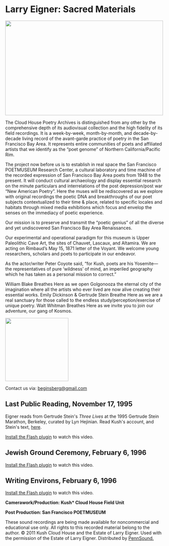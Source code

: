 Larry Eigner: Sacred Materials
==============================

<img src="http://media.sas.upenn.edu/pennsound/misc/Images/Cloud-House-Title.png" width="500" height="300" />

The Cloud House Poetry Archives is distinguished from any other by the comprehensive depth of its audiovisual collection and the high fidelity of its field recordings. It is a week-by-week, month-by-month, and decade-by-decade living record of the avant-garde practice of poetry in the San Francisco Bay Area. It represents entire communities of poets and affiliated artists that we identify as the “poet genome” of Northern California/Pacific Rim.

The project now before us is to establish in real space the San Francisco POETMUSEUM Research Center, a cultural laboratory and time machine of the recorded expression of San Francisco Bay Area poets from 1948 to the present. It will conduct cultural archaeology and display essential research on the minute particulars and interrelations of the post depression/post war “New American Poetry”. Here the muses will be rediscovered as we explore with original recordings the poetic DNA and breakthroughs of our poet subjects contextualized to their time & place, related to specific locales and habitats through mixed media exhibitions which focus and envelop the senses on the immediacy of poetic experience.

Our mission is to preserve and transmit the “poetic genius” of all the diverse and yet undiscovered San Francisco Bay Area Renaissances.

Our experimental and operational paradigm for this museum is Upper Paleolithic Cave Art, the sites of Chauvet, Lascaux, and Altamira. We are acting on Rimbaud’s May 15, 1871 letter of the Voyant. We welcome young researchers, scholars and poets to participate in our endeavor.

As the actor/writer Peter Coyote said, “for Kush, poets are his Yosemite—the representatives of pure ‘wildness’ of mind, an imperiled geography which he has taken as a personal mission to correct.”

William Blake Breathes Here as we open Golgonooza the eternal city of the imagination where all the artists who ever lived are now alive creating their essential works. Emily Dickinson & Gertrude Stein Breathe Here as we are a real sanctuary for those called to the endless study/perception/exercise of unique poetry. Walt Whitman Breathes Here as we invite you to join our adventure, our gang of Kosmos.

<img src="http://media.sas.upenn.edu/pennsound/misc/Images/Watermarks/cloud.png" width="200" height="200" />  
  
  
  
  
  
  
  

Contact us via: beginsberg@gmail.com

  
  

Last Public Reading, November 17, 1995
--------------------------------------

Eigner reads from Gertrude Stein's *Three Lives* at the 1995 Gertrude Stein Marathon, Berkeley, curated by Lyn Hejinian. Read Kush's account, and Stein's text, [here](http://writing.upenn.edu/pennsound/x/text/Larry%20Eigner's%20Gertrude%20Stein%20text%20and%20its%20discovery%20by%20Kush%20II.pdf).  
  

[Install the Flash plugin](http://get.adobe.com/flashplayer/) to watch this video.

  

Jewish Ground Ceremony, February 6, 1996
----------------------------------------

[Install the Flash plugin](http://get.adobe.com/flashplayer/) to watch this video.

  

Writing Environs, February 6, 1996
----------------------------------

[Install the Flash plugin](http://get.adobe.com/flashplayer/) to watch this video.

  

**Camerawork/Production: Kush\* Cloud House Field Unit**

**Post Production: San Francisco POETMUSEUM**

These sound recordings are being made available for noncommercial and educational use only.
All rights to this recorded material belong to the author. © 2011 Kush Cloud House and the Estate of Larry Eigner.
Used with the permission of the Estate of Larry Eigner. Distributed by [PennSound.](../index.html)

